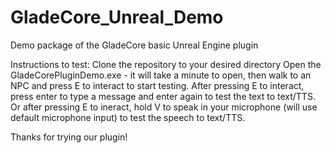 # GladeCore_Unreal_Demo
Demo package of the GladeCore basic Unreal Engine plugin

Instructions to test: 
Clone the repository to your desired directory 
Open the GladeCorePluginDemo.exe - it will take a minute to open, then walk to an NPC and press E to interact to start testing. 
After pressing E to interact, press enter to type a message and enter again to test the text to text/TTS. 
Or after pressing E to ineract, hold V to speak in your microphone (will use default microphone input) to test the speech to text/TTS. 

Thanks for trying our plugin!
